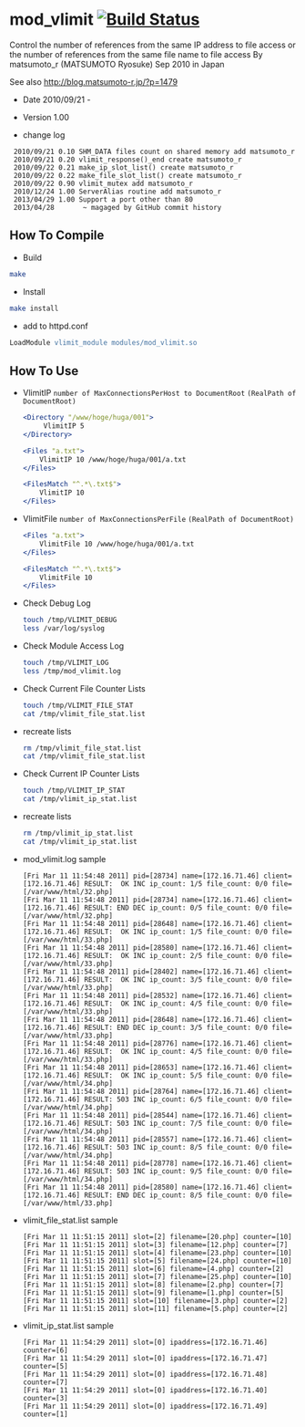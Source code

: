 # mod_vlimit [![Build Status](https://travis-ci.org/matsumoto-r/mod_vlimit.svg?branch=master)](https://travis-ci.org/matsumoto-r/mod_vlimit)
Control the number of references from the same IP address to file access or the number of references from the same file name to file access By matsumoto_r (MATSUMOTO Ryosuke) Sep 2010 in Japan

See also http://blog.matsumoto-r.jp/?p=1479

- Date     2010/09/21 - 
- Version  1.00

- change log
```
 2010/09/21 0.10 SHM_DATA files count on shared memory add matsumoto_r
 2010/09/21 0.20 vlimit_response()_end create matsumoto_r
 2010/09/22 0.21 make_ip_slot_list() create matsumoto_r
 2010/09/22 0.22 make_file_slot_list() create matsumoto_r
 2010/09/22 0.90 vlimit_mutex add matsumoto_r
 2010/12/24 1.00 ServerAlias routine add matsumoto_r
 2013/04/29 1.00 Support a port other than 80
 2013/04/28       ~ magaged by GitHub commit history
```

## How To Compile
- Build
```bash
make
```

- Install
```bash
make install
```

- add to  httpd.conf
```apache
LoadModule vlimit_module modules/mod_vlimit.so
```

## How To Use
* VlimitIP `number of MaxConnectionsPerHost to DocumentRoot` `(RealPath of DocumentRoot)`

    ```apache
    <Directory "/www/hoge/huga/001">
         VlimitIP 5
    </Directory>
    
    <Files "a.txt">
        VlimitIP 10 /www/hoge/huga/001/a.txt
    </Files>
    
    <FilesMatch "^.*\.txt$">
        VlimitIP 10
    </Files>
    ```

- VlimitFile `number of MaxConnectionsPerFile` `(RealPath of DocumentRoot)`

    ```apache
    <Files "a.txt">
        VlimitFile 10 /www/hoge/huga/001/a.txt
    </Files>
    
    <FilesMatch "^.*\.txt$">
        VlimitFile 10
    </Files>
    ```

- Check Debug Log

    ```bash
    touch /tmp/VLIMIT_DEBUG
    less /var/log/syslog
    ```

- Check Module Access Log

    ```bash
    touch /tmp/VLIMIT_LOG
    less /tmp/mod_vlimit.log
    ```

- Check Current File Counter Lists

    ```bash
    touch /tmp/VLIMIT_FILE_STAT
    cat /tmp/vlimit_file_stat.list
    ```
     
- recreate lists

    ```bash
    rm /tmp/vlimit_file_stat.list  
    cat /tmp/vlimit_file_stat.list
    ```

- Check Current IP Counter Lists

    ```bash
    touch /tmp/VLIMIT_IP_STAT
    cat /tmp/vlimit_ip_stat.list
    ```
     
- recreate lists

    ```bash
    rm /tmp/vlimit_ip_stat.list  
    cat /tmp/vlimit_ip_stat.list
    ```

- mod_vlimit.log sample

    ```
    [Fri Mar 11 11:54:48 2011] pid=[28734] name=[172.16.71.46] client=[172.16.71.46] RESULT:  OK INC ip_count: 1/5 file_count: 0/0 file=[/var/www/html/32.php]
    [Fri Mar 11 11:54:48 2011] pid=[28734] name=[172.16.71.46] client=[172.16.71.46] RESULT: END DEC ip_count: 0/5 file_count: 0/0 file=[/var/www/html/32.php]
    [Fri Mar 11 11:54:48 2011] pid=[28648] name=[172.16.71.46] client=[172.16.71.46] RESULT:  OK INC ip_count: 1/5 file_count: 0/0 file=[/var/www/html/33.php]
    [Fri Mar 11 11:54:48 2011] pid=[28580] name=[172.16.71.46] client=[172.16.71.46] RESULT:  OK INC ip_count: 2/5 file_count: 0/0 file=[/var/www/html/33.php]
    [Fri Mar 11 11:54:48 2011] pid=[28402] name=[172.16.71.46] client=[172.16.71.46] RESULT:  OK INC ip_count: 3/5 file_count: 0/0 file=[/var/www/html/33.php]
    [Fri Mar 11 11:54:48 2011] pid=[28532] name=[172.16.71.46] client=[172.16.71.46] RESULT:  OK INC ip_count: 4/5 file_count: 0/0 file=[/var/www/html/33.php]
    [Fri Mar 11 11:54:48 2011] pid=[28648] name=[172.16.71.46] client=[172.16.71.46] RESULT: END DEC ip_count: 3/5 file_count: 0/0 file=[/var/www/html/33.php]
    [Fri Mar 11 11:54:48 2011] pid=[28776] name=[172.16.71.46] client=[172.16.71.46] RESULT:  OK INC ip_count: 4/5 file_count: 0/0 file=[/var/www/html/33.php]
    [Fri Mar 11 11:54:48 2011] pid=[28653] name=[172.16.71.46] client=[172.16.71.46] RESULT:  OK INC ip_count: 5/5 file_count: 0/0 file=[/var/www/html/34.php]
    [Fri Mar 11 11:54:48 2011] pid=[28764] name=[172.16.71.46] client=[172.16.71.46] RESULT: 503 INC ip_count: 6/5 file_count: 0/0 file=[/var/www/html/34.php]
    [Fri Mar 11 11:54:48 2011] pid=[28544] name=[172.16.71.46] client=[172.16.71.46] RESULT: 503 INC ip_count: 7/5 file_count: 0/0 file=[/var/www/html/34.php]
    [Fri Mar 11 11:54:48 2011] pid=[28557] name=[172.16.71.46] client=[172.16.71.46] RESULT: 503 INC ip_count: 8/5 file_count: 0/0 file=[/var/www/html/34.php]
    [Fri Mar 11 11:54:48 2011] pid=[28778] name=[172.16.71.46] client=[172.16.71.46] RESULT: 503 INC ip_count: 9/5 file_count: 0/0 file=[/var/www/html/34.php]
    [Fri Mar 11 11:54:48 2011] pid=[28580] name=[172.16.71.46] client=[172.16.71.46] RESULT: END DEC ip_count: 8/5 file_count: 0/0 file=[/var/www/html/33.php]
    ```

- vlimit_file_stat.list sample

    ```
    [Fri Mar 11 11:51:15 2011] slot=[2] filename=[20.php] counter=[10]
    [Fri Mar 11 11:51:15 2011] slot=[3] filename=[12.php] counter=[7]
    [Fri Mar 11 11:51:15 2011] slot=[4] filename=[23.php] counter=[10]
    [Fri Mar 11 11:51:15 2011] slot=[5] filename=[24.php] counter=[10]
    [Fri Mar 11 11:51:15 2011] slot=[6] filename=[4.php] counter=[2]
    [Fri Mar 11 11:51:15 2011] slot=[7] filename=[25.php] counter=[10]
    [Fri Mar 11 11:51:15 2011] slot=[8] filename=[2.php] counter=[7]
    [Fri Mar 11 11:51:15 2011] slot=[9] filename=[1.php] counter=[5]
    [Fri Mar 11 11:51:15 2011] slot=[10] filename=[3.php] counter=[2]
    [Fri Mar 11 11:51:15 2011] slot=[11] filename=[5.php] counter=[2]
    ```

- vlimit_ip_stat.list sample

    ```
    [Fri Mar 11 11:54:29 2011] slot=[0] ipaddress=[172.16.71.46] counter=[6]
    [Fri Mar 11 11:54:29 2011] slot=[0] ipaddress=[172.16.71.47] counter=[5]
    [Fri Mar 11 11:54:29 2011] slot=[0] ipaddress=[172.16.71.48] counter=[7]
    [Fri Mar 11 11:54:29 2011] slot=[0] ipaddress=[172.16.71.40] counter=[3]
    [Fri Mar 11 11:54:29 2011] slot=[0] ipaddress=[172.16.71.49] counter=[1]
    ```
